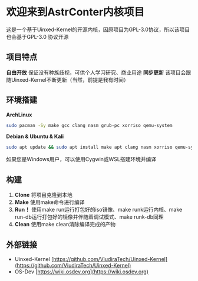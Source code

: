 # 欢迎来到AstrConter内核项目
这是一个基于Uinxed-Kernel的开源内核，因原项目为GPL-3.0协议，所以该项目也会基于GPL-3.0 协议开源 

## 项目特点
**自由开放** 保证没有种族歧视，可供个人学习研究、商业用途
**同步更新** 该项目会跟随Uinxed-Kernel不断更新（当然，前提是我有时间）

## 环境搭建
**ArchLinux**
```bash
sudo pacman -Sy make gcc clang nasm grub-pc xorriso qemu-system
```
**Debian & Ubuntu & Kali**
```bash
sudo apt update && sudo apt install make apt clang nasm xorriso qemu-system
```
如果您是Windows用户，可以使用Cygwin或WSL搭建环境并编译

## 构建
1. **Clone** 将项目克隆到本地
2. **Make** 使用make命令进行编译
3. **Run！** 使用make run运行打包好的iso镜像、make runk运行内核、make run-db运行打包好的镜像并伴随着调试模式、make runk-db同理
4. **Clean** 使用make clean清除编译完成的产物

## 外部链接

- Uinxed-Kernel [https://github.com/ViudiraTech/Uinxed-Kernel](https://github.com/ViudiraTech/Uinxed-Kernel)
- OS-Dev [https://wiki.osdev.org](https://wiki.osdev.org)

